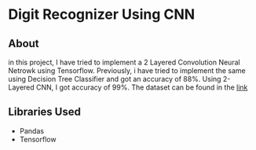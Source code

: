 # Digit Recognizer Using CNN

## About
in this project, I have tried to implement a 2 Layered Convolution Neural Netrowk using Tensorflow. Previously, i have tried to implement the same using Decision Tree Classifier and got an accuracy of 88%. Using 2-Layered CNN, I got accuracy of 99%.
The dataset can be found in the [link](https://www.kaggle.com/c/digit-recognizer/)

## Libraries Used
<ul>
  <li>Pandas</li>
  <li>Tensorflow</li>
</ul>

  

